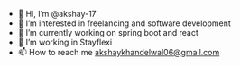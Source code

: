 - 👋 Hi, I’m @akshay-17
- 👀 I’m interested in freelancing and software development
- 🌱 I’m currently working on spring boot and react
- 💞️ I’m working in Stayflexi
- 📫 How to reach me akshaykhandelwal06@gmail.com

<!---
akshay-17/akshay-17 is a ✨ special ✨ repository because its `README.md` (this file) appears on your GitHub profile.
You can click the Preview link to take a look at your changes.
--->

